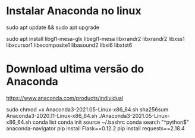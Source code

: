 # Instalar Anaconda no linux
sudo apt update && sudo apt upgrade

sudo apt install libgl1-mesa-glx libegl1-mesa libxrandr2 libxrandr2 libxss1 libxcursor1 libxcomposite1 libasound2 libxi6 libxtst6

# Download ultima versão do Anaconda
https://www.anaconda.com/products/individual

sudo chmod +x Anaconda3-2021.05-Linux-x86_64.sh
sha256sum Anaconda3-2020.11-Linux-x86_64.sh
./Anaconda3-2021.05-Linux-x86_64.sh
conda list
conda init
source ~/.bashrc
conda search "^python$"
anaconda-navigator
pip install Flask==0.12.2
pip install requests==2.18.4

